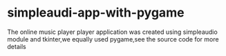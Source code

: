 # simpleaudi-app-with-pygame

The online music player player application  was created using simpleaudio module and tkinter,we equally used pygame,see the source code for more details
